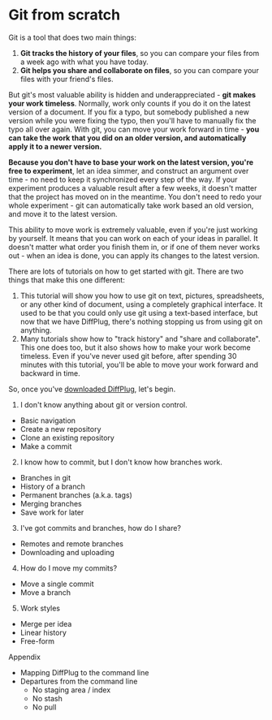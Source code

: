 # Git from scratch

Git is a tool that does two main things:

1. **Git tracks the history of your files**, so you can compare your files from a week ago with what you have today.
2. **Git helps you share and collaborate on files**, so you can compare your files with your friend's files.

But git's most valuable ability is hidden and underappreciated - **git makes your work timeless**.  Normally, work only counts if you do it on the latest version of a document.  If you fix a typo, but somebody published a new version while you were fixing the typo, then you'll have to manually fix the typo all over again.  With git, you can move your work forward in time - **you can take the work that you did on an older version, and automatically apply it to a newer version.**

**Because you don't have to base your work on the latest version, you're free to experiment**, let an idea simmer, and construct an argument over time - no need to keep it synchronized every step of the way.  If your experiment produces a valuable result after a few weeks, it doesn't matter that the project has moved on in the meantime.  You don't need to redo your whole experiment - git can automatically take work based an old version, and move it to the latest version.

This ability to move work is extremely valuable, even if you're just working by yourself.  It means that you can work on each of your ideas in parallel.  It doesn't matter what order you finish them in, or if one of them never works out - when an idea is done, you can apply its changes to the latest version.

There are lots of tutorials on how to get started with git.  There are two things that make this one different:

1. This tutorial will show you how to use git on text, pictures, spreadsheets, or any other kind of document, using a completely graphical interface.  It used to be that you could only use git using a text-based interface, but now that we have DiffPlug, there's nothing stopping us from using git on anything.
2. Many tutorials show how to "track history" and "share and collaborate".  This one does too, but it also shows how to make your work become timeless.  Even if you've never used git before, after spending 30 minutes with this tutorial, you'll be able to move your work forward and backward in time.

So, once you've [downloaded DiffPlug](http://www.diffplug.com/versions/latest), let's begin.

1) I don't know anything about git or version control.
- Basic navigation
- Create a new repository
- Clone an existing repository
- Make a commit
2) I know how to commit, but I don't know how branches work.
- Branches in git
- History of a branch
- Permanent branches (a.k.a. tags)
- Merging branches
- Save work for later
3) I've got commits and branches, how do I share?
- Remotes and remote branches
- Downloading and uploading
4) How do I move my commits?
- Move a single commit
- Move a branch
5) Work styles
- Merge per idea
- Linear history
- Free-form

Appendix
- Mapping DiffPlug to the command line
- Departures from the command line
	+ No staging area / index
	+ No stash
	+ No pull
